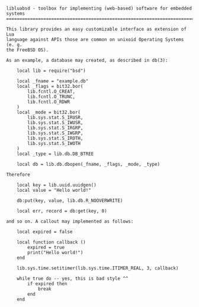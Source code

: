 <pre><code>
libluabsd - toolbox for implementing (web-based) software for embedded systems
==============================================================================

This library provides an easy customizable interface as extension of Lua
language against APIs those are common on unixoid Operating Systems (e. g.
the FreeBSD OS).

As an example, a database may created, as described in db(3):

    local lib = require("bsd")

    local _fname = "example.db"
    local _flags = bit32.bor(
        lib.fcntl.O_CREAT,
        lib.fcntl.O_TRUNC,
        lib.fcntl.O_RDWR
    )
    local _mode = bit32.bor(
        lib.sys.stat.S_IRUSR,
        lib.sys.stat.S_IWUSR,
        lib.sys.stat.S_IRGRP,
        lib.sys.stat.S_IWGRP,
        lib.sys.stat.S_IROTH,
        lib.sys.stat.S_IWOTH
    )
    local _type = lib.db.DB_BTREE

    local db = lib.db.dbopen(_fname, _flags, _mode, _type)

Therefore

    local key = lib.uuid.uuidgen()
    local value = "Hello world!"

    db:put(key, value, lib.db.R_NOOVERWRITE)

    local err, record = db:get(key, 0)

and so on. A callout may implemented as follows:

    local expired = false

    local function callback ()
        expired = true
        print("Hello world!")
    end

    lib.sys.time.setitimer(lib.sys.time.ITIMER_REAL, 3, callback)

    while true do -- yes, this is bad style ^^
        if expired then
            break
        end
    end

</code></pre>
